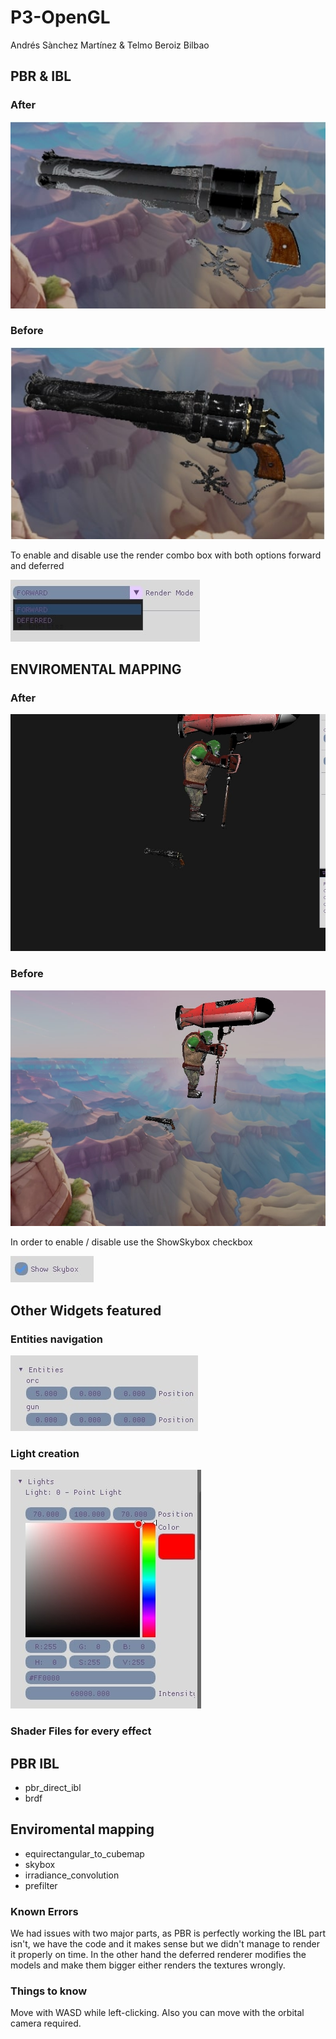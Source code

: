 # P3-OpenGL
Andrés Sànchez Martínez & Telmo Beroiz Bilbao

## PBR & IBL 
### After

![alt text](https://github.com/Telmiyo/P3-OpenGL/blob/main/Engine/ShowcaseReadme/photoBefore.jpg)

### Before

![alt text](https://github.com/Telmiyo/P3-OpenGL/blob/main/Engine/ShowcaseReadme/after.jpg)

To enable and disable use the render combo box with both options forward and deferred

![alt text](https://github.com/Telmiyo/P3-OpenGL/blob/main/Engine/ShowcaseReadme/comborender.jpg)

## ENVIROMENTAL MAPPING
### After

![alt text](https://github.com/Telmiyo/P3-OpenGL/blob/main/Engine/ShowcaseReadme/EnviromentalAfter.jpg)

### Before

![alt text](https://github.com/Telmiyo/P3-OpenGL/blob/main/Engine/ShowcaseReadme/EnviromentalBefore.jpg)

In order to enable / disable use the ShowSkybox checkbox

![alt text](https://github.com/Telmiyo/P3-OpenGL/blob/main/Engine/ShowcaseReadme/showSkybox.jpg)

## Other Widgets featured
### Entities navigation

![alt text](https://github.com/Telmiyo/P3-OpenGL/blob/main/Engine/ShowcaseReadme/entities.jpg)

### Light creation 

![alt text](https://github.com/Telmiyo/P3-OpenGL/blob/main/Engine/ShowcaseReadme/lights.jpg)

### Shader Files for every effect

## PBR IBL
- pbr_direct_ibl
- brdf


## Enviromental mapping
- equirectangular_to_cubemap
- skybox
- irradiance_convolution
- prefilter

### Known Errors
We had issues with two major parts, as PBR is perfectly working the IBL part isn't, we have the code and it makes sense but we didn't manage to render it properly on time.
In the other hand the deferred renderer modifies the models and make them bigger either renders the textures wrongly. 

### Things to know

Move with WASD while left-clicking.
Also you can move with the orbital camera required. 
